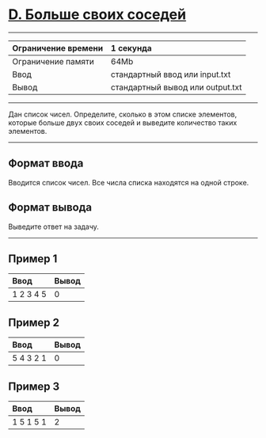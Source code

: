 # [D. Больше своих соседей](https://contest.yandex.ru/contest/27472/problems/D/)

---
| Ограничение времени | 1 секунда |
| :--- | :--- |
| Ограничение памяти | 64Mb |
| Ввод | стандартный ввод или input.txt |
| Вывод | стандартный вывод или output.txt |
---

Дан список чисел. Определите, сколько в этом списке элементов, которые больше двух своих соседей и выведите количество таких элементов.

---
## Формат ввода
Вводится список чисел. Все числа списка находятся на одной строке.

## Формат вывода
Выведите ответ на задачу.

---
## Пример 1

| Ввод | Вывод |
| :--- | :--- |
| 1 2 3 4 5 | 0 |

## Пример 2

| Ввод | Вывод |
| :--- | :--- |
| 5 4 3 2 1 | 0 |

## Пример 3

| Ввод | Вывод |
| :--- | :--- |
| 1 5 1 5 1 | 2 |
